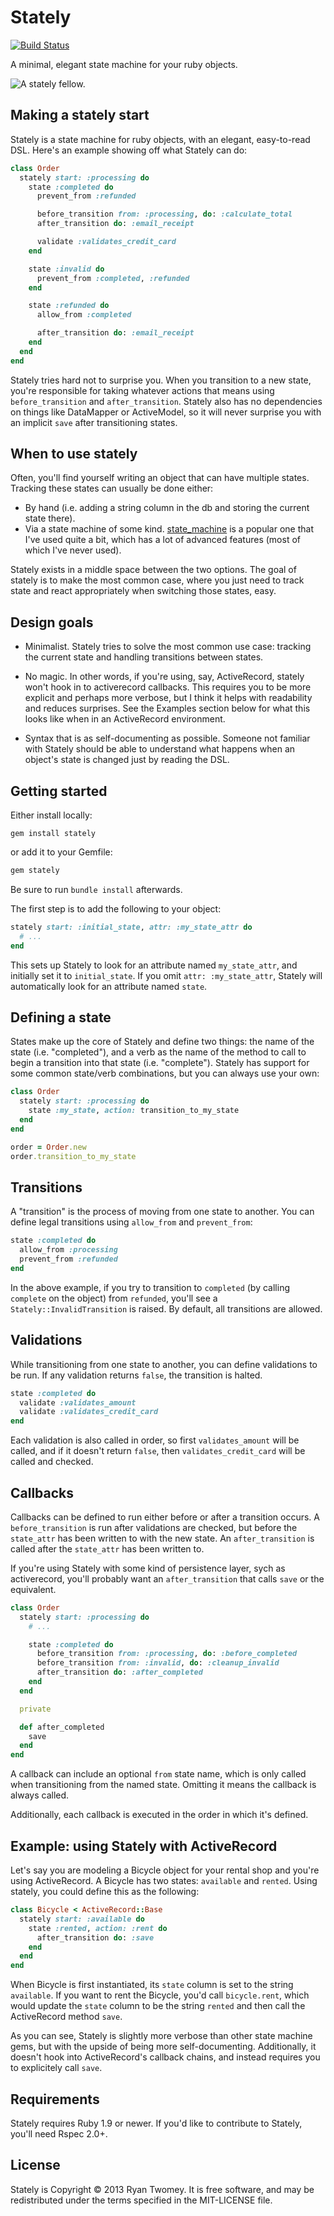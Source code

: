 # Stately

[![Build Status](https://api.travis-ci.org/rtwomey/stately.png)](https://travis-ci.org/rtwomey/stately)

A minimal, elegant state machine for your ruby objects.

![A stately fellow.](https://dl.dropbox.com/u/2754528/exquisite_cat.jpg "A stately fellow.")

## Making a stately start

Stately is a state machine for ruby objects, with an elegant, easy-to-read DSL. Here's an example showing off what Stately can do:

```ruby
class Order
  stately start: :processing do
    state :completed do
      prevent_from :refunded

      before_transition from: :processing, do: :calculate_total
      after_transition do: :email_receipt

      validate :validates_credit_card
    end

    state :invalid do
      prevent_from :completed, :refunded
    end

    state :refunded do
      allow_from :completed

      after_transition do: :email_receipt
    end
  end
end
```

Stately tries hard not to surprise you. When you transition to a new state, you're responsible for taking whatever actions that means using `before_transition` and `after_transition`. Stately also has no dependencies on things like DataMapper or ActiveModel, so it will never surprise you with an implicit `save` after transitioning states.

## When to use stately

Often, you'll find yourself writing an object that can have multiple states. Tracking these states can usually be done either:

* By hand (i.e. adding a string column in the db and storing the current state there).
* Via a state machine of some kind. [state_machine](https://github.com/pluginaweek/state_machine) is a popular one that I've used quite a bit, which has a lot of advanced features (most of which I've never used).

Stately exists in a middle space between the two options. The goal of stately is to make the most common case, where you just need to track state and react appropriately when switching those states, easy.

## Design goals

* Minimalist. Stately tries to solve the most common use case: tracking the current state and handling transitions between states.

* No magic. In other words, if you're using, say, ActiveRecord, stately won't hook in to activerecord callbacks. This requires you to be more explicit and perhaps more verbose, but I think it helps with readability and reduces surprises. See the Examples section below for what this looks like when in an ActiveRecord environment.

* Syntax that is as self-documenting as possible. Someone not familiar with Stately should be able to understand what happens when an object's state is changed just by reading the DSL.

## Getting started

Either install locally:

```shell
gem install stately
```

or add it to your Gemfile:

```ruby
gem stately
```

Be sure to run `bundle install` afterwards.

The first step is to add the following to your object:

```ruby
stately start: :initial_state, attr: :my_state_attr do
  # ...
end
```

This sets up Stately to look for an attribute named `my_state_attr`, and initially set it to `initial_state`. If you omit `attr: :my_state_attr`, Stately will automatically look for an attribute named `state`.

## Defining a state

States make up the core of Stately and define two things: the name of the state (i.e. "completed"), and a verb as the name of the method to call to begin a transition into that state (i.e. "complete"). Stately has support for some common state/verb combinations, but you can always use your own:

```ruby
class Order
  stately start: :processing do
    state :my_state, action: transition_to_my_state
  end
end

order = Order.new
order.transition_to_my_state
```

## Transitions

A "transition" is the process of moving from one state to another. You can define legal transitions using `allow_from` and `prevent_from`:

```ruby
state :completed do
  allow_from :processing
  prevent_from :refunded
end
```

In the above example, if you try to transition to `completed` (by calling `complete` on the object) from `refunded`, you'll see a `Stately::InvalidTransition` is raised. By default, all transitions are allowed.

## Validations

While transitioning from one state to another, you can define validations to be run. If any validation returns `false`, the transition is halted.

```ruby
state :completed do
  validate :validates_amount
  validate :validates_credit_card
end
```

Each validation is also called in order, so first `validates_amount` will be called, and if it doesn't return `false`, then `validates_credit_card` will be called and checked.

## Callbacks

Callbacks can be defined to run either before or after a transition occurs. A `before_transition` is run after validations are checked, but before the `state_attr` has been written to with the new state. An `after_transition` is called after the `state_attr` has been written to.

If you're using Stately with some kind of persistence layer, sych as activerecord, you'll probably want an `after_transition` that calls `save` or the equivalent.

```ruby
class Order
  stately start: :processing do
    # ...

    state :completed do
      before_transition from: :processing, do: :before_completed
      before_transition from: :invalid, do: :cleanup_invalid
      after_transition do: :after_completed
    end
  end

  private

  def after_completed
    save
  end
end
```

A callback can include an optional `from` state name, which is only called when transitioning from the named state. Omitting it means the callback is always called.

Additionally, each callback is executed in the order in which it's defined.

## Example: using Stately with ActiveRecord

Let's say you are modeling a Bicycle object for your rental shop and you're using ActiveRecord. A Bicycle has two states: `available` and `rented`. Using stately, you could define this as the following:

```ruby
class Bicycle < ActiveRecord::Base
  stately start: :available do
    state :rented, action: :rent do
      after_transition do: :save
    end
  end
end
```

When Bicycle is first instantiated, its `state` column is set to the string `available`. If you want to rent the Bicycle, you'd call `bicycle.rent`, which would update the `state` column to be the string `rented` and then call the ActiveRecord method `save`.

As you can see, Stately is slightly more verbose than other state machine gems, but with the upside of being more self-documenting. Additionally, it doesn't hook into ActiveRecord's callback chains, and instead requires you to explicitely call `save`.

## Requirements

Stately requires Ruby 1.9 or newer. If you'd like to contribute to Stately, you'll need Rspec 2.0+.

## License

Stately is Copyright © 2013 Ryan Twomey. It is free software, and may be redistributed under the terms specified in the MIT-LICENSE file.

